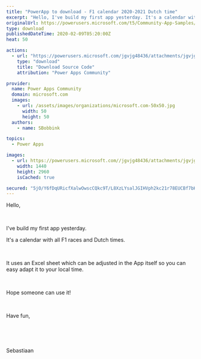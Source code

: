 ```yaml
---
title: "PowerApp to download - F1 calendar 2020-2021 Dutch time"
excerpt: "Hello, I've build my first app yesterday. It's a calendar with all F1 races and Dutch times. It uses an Excel sheet which can be adjusted in the App"
originalUrl: https://powerusers.microsoft.com/t5/Community-App-Samples/PowerApp-to-download-F1-calendar-2020-2021-Dutch-time/td-p/465036
type: download
publishedDateTime: 2020-02-09T05:20:00Z
heat: 50

actions:
  - url: "https://powerusers.microsoft.com/jgvjg48436/attachments/jgvjg48436/AppFeedbackGallery/424/2/N3a43c5b5-e5a3-4e0e-9007-9aea6fc73c30-document.msapp"
    type: "download"
    title: "Download Source Code"
    attribution: "Power Apps Community"

provider:
  name: Power Apps Community
  domain: microsoft.com
  images:
    - url: /assets/images/organizations/microsoft.com-50x50.jpg
      width: 50
      height: 50
  authors:
    - name: SBobbink

topics:
  - Power Apps

images:
  - url: https://powerusers.microsoft.com//jgvjg48436/attachments/jgvjg48436/AppFeedbackGallery/424/3/Screenshot_20200209-144204_Power%20Apps.jpg
    width: 1440
    height: 2960
    isCached: true

secured: "5jO/Y6fDqURicfXalwOwscCQkc9T/L8XzLYsalJGIHVph2kc21r78EUCBf7bKjS4d7yR8gek0l6xupPDXBZLtJKEN3Iu3+SWd10zmU8sS7slxV1ez7azfpup2sY6Vbb3NFVYoxQCzBCvx7oOt+xNFHUg8qX1GbwGkQBf+npqCSX6IMSuAaH3ZfQNgDJAQ2xIgKgu73uVPwik4XPPmcSbiAkcQC8uwR7j+iCDcyOfzpKwR30sx+u0j7KrbsTCkIM5cUzKYutiIhnavDJjZZ04VjjbhR1804C4yOO6MNL7e8YG6lsIivQImzU7Cwl40faj2vvOF2ueW0Pk0YYN6aYzzOnmGB0pH9fZU+BoNpd8nGUliVaPS4YG1Sd9g6VZHWEFo1VP0SFRKlgwY4c0LOJL3FdFTe7GbxgCt7NZC6vwpoA8DnJIbbUMnZvGXnvwv7o2;UJb0T4ISMdvekpaXfoPYww=="
---
```

<p>Hello,</p><p>&nbsp;</p><p>I've build my first app yesterday.</p><p>It's a calendar with all F1 races and Dutch times.</p><p>&nbsp;</p><p>It uses an Excel sheet which can be adjusted in the App itself so you can easy adapt it to your local time.</p><p>&nbsp;</p><p>Hope someone can use it!</p><p>&nbsp;</p><p>Have fun,</p><p>&nbsp;</p><p>&nbsp;</p><p>Sebastiaan</p><p>&nbsp;</p>

